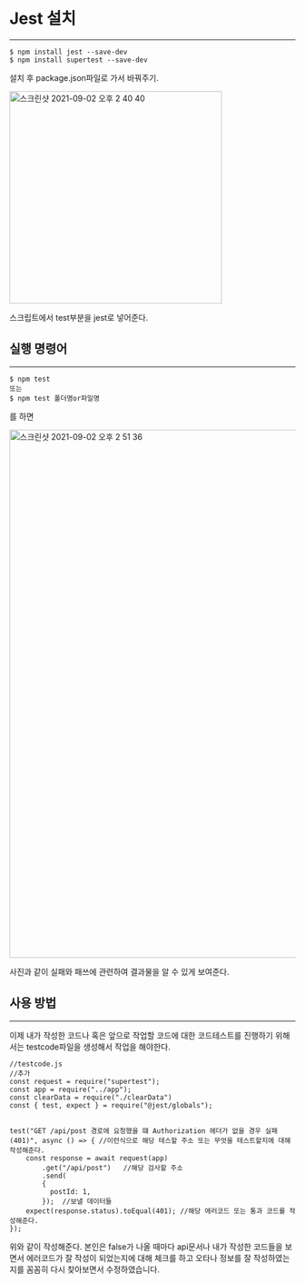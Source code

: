 # Jest 설치
___

```
$ npm install jest --save-dev
$ npm install supertest --save-dev
```
설치 후 package.json파일로 가서 바꿔주기.

<img width="374" alt="스크린샷 2021-09-02 오후 2 40 40" src="https://user-images.githubusercontent.com/85220179/131788216-f128d5a7-6450-4632-b492-f3042b4a8719.png">

스크립트에서 test부분을 jest로 넣어준다.

## 실행 명령어
___

```
$ npm test
또는
$ npm test 폴더명or파일명
```

를 하면 

<img width="930" alt="스크린샷 2021-09-02 오후 2 51 36" src="https://user-images.githubusercontent.com/85220179/131789371-d507761b-e26d-419a-be54-a676a72c4de6.png">

사진과 같이 실패와 패쓰에 관련하여 결과물을 알 수 있게 보여준다.


## 사용 방법
___

이제 내가 작성한 코드나 혹은 앞으로 작업할 코드에 대한 코드테스트를 진행하기 위해서는 testcode파일을 생성해서 작업을 해야한다.

```
//testcode.js
//추가
const request = require("supertest");
const app = require("../app");
const clearData = require("./clearData")
const { test, expect } = require("@jest/globals");


test("GET /api/post 경로에 요청했을 떄 Authorization 헤더가 없을 경우 실패 (401)", async () => { //이런식으로 해당 테스할 주소 또는 무엇을 테스트할지에 대해 작성해준다.
    const response = await request(app)
        .get("/api/post")   //해당 검사할 주소
        .send(
        {
          postId: 1,
        });  //보낼 데이터들
    expect(response.status).toEqual(401); //해당 에러코드 또는 통과 코드를 작성해준다.
});
```
위와 같이 작성해준다. 본인은 false가 나올 때마다 api문서나 내가 작성한 코드들을 보면서 에러코드가 잘 작성이 되었는지에 대해 체크를 하고
오타나 정보를 잘 작성하였는지를 꼼꼼히 다시 찾아보면서 수정하였습니다.
